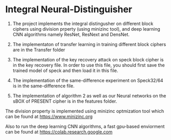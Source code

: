 # Integral Neural-Distinguisher

1. The project implements the integral distingusher on different block ciphers using division prperty (using minizinc tool), and deep learning CNN algorithms namely ResNet, ResNext and DensNet. 

2. The implementaton of transfer learning in training different block ciphers are in the Transfer folder

3. The implementation of the key recovery attack on speck block cipher is in the key recovery file. In order to use this file, you should first save the trained model of speck and then load it in this file.

4. The implementation of the same-difference experiment on Speck32/64 is in the same-difference file.
5. The implementation of algorithm 2 as well as our Neural networks on the sBOX of PRESENT cipher is in the features folder.


The division property is implemented using minizinc optmization tool which can be found at https://www.minizinc.org

Also to run the deep learning CNN algorithms,  a fast gpu-based enviorment can be found at https://colab.research.google.com
